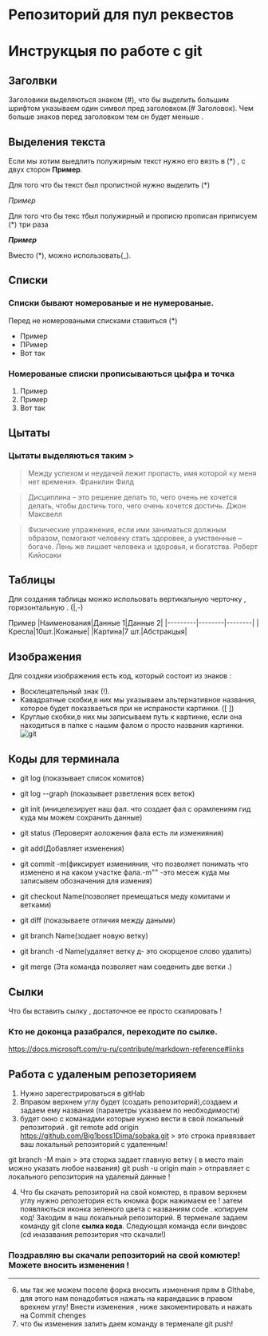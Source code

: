 # Репозиторий для пул реквестов

# Инструкцыя по работе с git

## Заголвки
Заголовики выделяються знаком (#), что бы выделить большим шрифтом указываем один символ пред заголовком.(# Заголовок).
Чем больше знаков перед заголовком тем он будет меньше .

## Выделения текста
Если мы хотим выедлить полужирным текст нужно его вязть в (*) , с двух сторон
 **Пример**.

Для того что бы текст был пропистной нужно выделить (*)

 *Пример*

Для того что бы текс тбыл полужирный и прописю прописан приписуем (*) три раза

 ***Пример***

Вместо (*), можно использовать(_).

## Списки 

### Списки бывают нoмерованые и не нумерованые.
Перед не нoмероваными списками ставиться (*) 
* Пример
* ПРимер
* Вот так 

### Нoмерованые списки прописываються цыфра и точка 
1. Пример
2. Пример 
3. Вот так 
 

## Цытаты 
### Цытаты выделяються таким > 

> Между успехом и неудачей лежит пропасть, имя которой «у меня нет времени». Франклин Филд

>Дисциплина – это решение делать то, чего очень не хочется делать, чтобы достичь того, чего очень хочется достичь. Джон Максвелл

>Физические упражнения, если ими заниматься должным образом, помогают человеку стать здоровее, а умственные – богаче. Лень же лишает человека и здоровья, и богатства. Роберт Кийосаки

## Таблицы 

Для создания таблицы монжо испольовать вертикальную черточку , горизонтальную . (|,-)

Пример
|Наименования|Данные 1|Данные 2|
|---------|--------|--------|
|Кресла|10шт.|Кожаные|
|Картина|7 шт.|Абстракцыя|
## Изображения 
Для создняи изображения есть код, который состоит из знаков :

* Восклецательный знак (!).
* Кавадратные скобки,в них мы указываем альтернативное названия, которое будет показваеться при не испраности картинки. ([ ])
* Круглые скобки,в них мы записываем путь к картинке, если она находиться в папке с нашим фалом о просто названия картинки.
![]()
![git](git.jfif)
## Коды для терминала 
* git log (показывает список комитов)
* git log --graph (показывает рзветления всех веток)

* git init (иницелезирует наш фал. что создает фал с орамлениям гид куда мы можем сохранить данные) 
* git status (Пероверят аоложения фала есть ли изменияния)
* git add(Добавляет изменения)
* git commit -m(фиксирует изменияния, что позволяет понимать что изменено и на каком участке фала.-m"" -это месеж куда мы записывем обозначения для измения)
* git checkout Name(позволяет премещаться меду комитами и ветками)
* git diff (показываете отличия между даными)
* git branch Name(зодает новую ветку)
* git branch -d Name(удаляет ветку д- это скорщеное слово удалить)
* git merge (Эта команда позволяет нам соеденить две ветки .)
## Сылки
Что бы вставить сылку , достаточное ее просто скапировать !
### Кто не доконца разабрался, переходите по сылке.

https://docs.microsoft.com/ru-ru/contribute/markdown-reference#links

## Работа с удаленым репозеторияем 

1. Нужно зарегестрироваться в gitHab
2. Вправом верхнем углу будет (создать репозиторий),создаем и задаем ему названия (параметры указваем по необходимости)
3. будет окно с команадми которые нужно вести в свой локальный репозиторий .
git remote add origin https://github.com/Big1boss1Dima/sobaka.git > это строка привязвает ваш локальный репозиторий с удаленным!

git branch -M main > эта сторка задает главную ветку ( в место main можно указать любое названия)
git push -u origin main > отправляет с локального репозитория на удаленый данные !

4. Что бы скачать репозиторий на свой комютер, в правом верхнем углу нужно репозетория есть кномка форк нажимаем ее !
затем появляються иконка зеленого цвета с названиям code . копируем код!
Заходим в наш локальный репозиторий. В терменале задаем команду git clone **сылка кода**. Следующая команда если виндовс (cd иназавания репозитория что скачали!)
### Поздравляю вы скачали репозиторий на свой комютер! Можете вносить изменения !
____

6. мы так же можем поселе форка вносить изменения прям в GIthabe, для этого нам понадобиться нажать на карандашик в правом врехнем углу!
Внести изменения , ниже закоментировать и нажать на Commit chenges
7. что бы изменения залить даем команду в терменале git push!